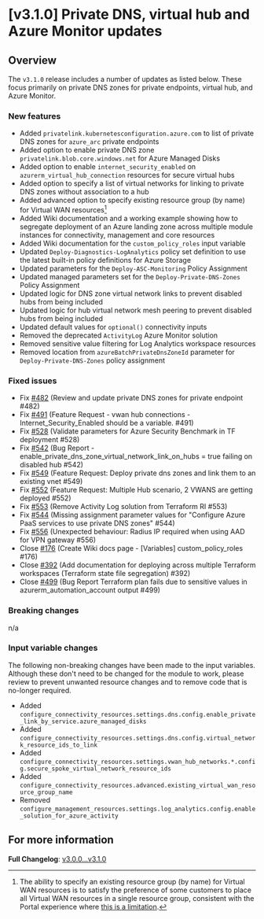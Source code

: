 # [v3.1.0] Private DNS, virtual hub and Azure Monitor updates

## Overview

The `v3.1.0` release includes a number of updates as listed below. These focus primarily on private DNS zones for private endpoints, virtual hub, and Azure Monitor.

### New features

- Added `privatelink.kubernetesconfiguration.azure.com` to list of private DNS zones for `azure_arc` private endpoints
- Added option to enable private DNS zone `privatelink.blob.core.windows.net` for Azure Managed Disks
- Added option to enable `internet_security_enabled` on `azurerm_virtual_hub_connection` resources for secure virtual hubs
- Added option to specify a list of virtual networks for linking to private DNS zones without association to a hub
- Added advanced option to specify existing resource group (by name) for Virtual WAN resources[^1]
- Added Wiki documentation and a working example showing how to segregate deployment of an Azure landing zone across multiple module instances for connectivity, management and core resources
- Added Wiki documentation for the `custom_policy_roles` input variable
- Updated `Deploy-Diagnostics-LogAnalytics` policy set definition to use the latest built-in policy definitions for Azure Storage
- Updated parameters for the `Deploy-ASC-Monitoring` Policy Assignment
- Updated managed parameters set for the `Deploy-Private-DNS-Zones` Policy Assignment
- Updated logic for DNS zone virtual network links to prevent disabled hubs from being included
- Updated logic for hub virtual network mesh peering to prevent disabled hubs from being included
- Updated default values for `optional()` connectivity inputs
- Removed the deprecated `ActivityLog` Azure Monitor solution
- Removed sensitive value filtering for Log Analytics workspace resources
- Removed location from `azureBatchPrivateDnsZoneId` parameter for `Deploy-Private-DNS-Zones` policy assignment

[^1]: The ability to specify an existing resource group (by name) for Virtual WAN resources is to satisfy the preference of some customers to place all Virtual WAN resources in a single resource group, consistent with the Portal experience where [this is a limitation](https://learn.microsoft.com/azure/virtual-wan/virtual-wan-faq#can-hubs-be-created-in-different-resource-groups-in-virtual-wan).

### Fixed issues

- Fix [#482](https://github.com/Azure/terraform-azurerm-caf-enterprise-scale/issues/445) (Review and update private DNS zones for private endpoint #482)
- Fix [#491](https://github.com/Azure/terraform-azurerm-caf-enterprise-scale/issues/491) (Feature Request - vwan hub connections - Internet_Security_Enabled should be a variable. #491)
- Fix [#528](https://github.com/Azure/terraform-azurerm-caf-enterprise-scale/issues/528) (Validate parameters for Azure Security Benchmark in TF deployment #528)
- Fix [#542](https://github.com/Azure/terraform-azurerm-caf-enterprise-scale/issues/542) (Bug Report - enable_private_dns_zone_virtual_network_link_on_hubs = true failing on disabled hub #542)
- Fix [#549](https://github.com/Azure/terraform-azurerm-caf-enterprise-scale/issues/549) (Feature Request: Deploy private dns zones and link them to an existing vnet #549)
- Fix [#552](https://github.com/Azure/terraform-azurerm-caf-enterprise-scale/issues/552) (Feature Request: Multiple Hub scenario, 2 VWANS are getting deployed #552)
- Fix [#553](https://github.com/Azure/terraform-azurerm-caf-enterprise-scale/issues/553) (Remove Activity Log solution from Terraform RI #553)
- Fix [#544](https://github.com/Azure/terraform-azurerm-caf-enterprise-scale/issues/544) (Missing assignment parameter values for "Configure Azure PaaS services to use private DNS zones" #544)
- Fix [#556](https://github.com/Azure/terraform-azurerm-caf-enterprise-scale/issues/556) (Unexpected behaviour: Radius IP required when using AAD for VPN gateway #556)
- Close [#176](https://github.com/Azure/terraform-azurerm-caf-enterprise-scale/issues/176) (Create Wiki docs page - [Variables] custom_policy_roles #176)
- Close [#392](https://github.com/Azure/terraform-azurerm-caf-enterprise-scale/issues/392) (Add documentation for deploying across multiple Terraform workspaces (Terraform state file segregation) #392)
- Close [#499](https://github.com/Azure/terraform-azurerm-caf-enterprise-scale/issues/499) (Bug Report Terraform plan fails due to sensitive values in azurerm_automation_account output #499)

### Breaking changes

n/a

### Input variable changes

The following non-breaking changes have been made to the input variables. Although these don't need to be changed for the module to work, please review to prevent unwanted resource changes and to remove code that is no-longer required.

- Added `configure_connectivity_resources.settings.dns.config.enable_private_link_by_service.azure_managed_disks`
- Added `configure_connectivity_resources.settings.dns.config.virtual_network_resource_ids_to_link`
- Added `configure_connectivity_resources.settings.vwan_hub_networks.*.config.secure_spoke_virtual_network_resource_ids`
- Added `configure_connectivity_resources.advanced.existing_virtual_wan_resource_group_name`
- Removed `configure_management_resources.settings.log_analytics.config.enable_solution_for_azure_activity`

## For more information

**Full Changelog**: [v3.0.0...v3.1.0](https://github.com/Azure/terraform-azurerm-caf-enterprise-scale/compare/v3.0.0...v3.1.0)
